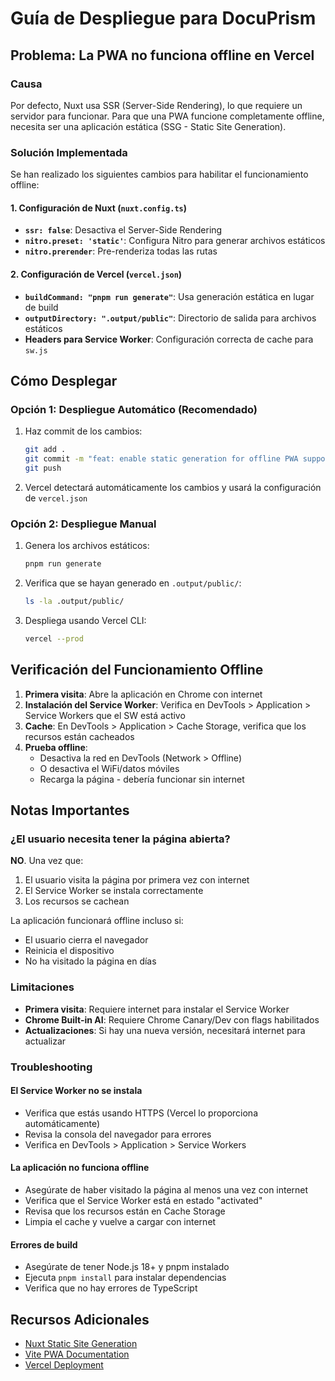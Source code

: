 # Guía de Despliegue para DocuPrism

## Problema: La PWA no funciona offline en Vercel

### Causa
Por defecto, Nuxt usa SSR (Server-Side Rendering), lo que requiere un servidor para funcionar. Para que una PWA funcione completamente offline, necesita ser una aplicación estática (SSG - Static Site Generation).

### Solución Implementada

Se han realizado los siguientes cambios para habilitar el funcionamiento offline:

#### 1. Configuración de Nuxt (`nuxt.config.ts`)
- **`ssr: false`**: Desactiva el Server-Side Rendering
- **`nitro.preset: 'static'`**: Configura Nitro para generar archivos estáticos
- **`nitro.prerender`**: Pre-renderiza todas las rutas

#### 2. Configuración de Vercel (`vercel.json`)
- **`buildCommand: "pnpm run generate"`**: Usa generación estática en lugar de build
- **`outputDirectory: ".output/public"`**: Directorio de salida para archivos estáticos
- **Headers para Service Worker**: Configuración correcta de cache para `sw.js`

## Cómo Desplegar

### Opción 1: Despliegue Automático (Recomendado)
1. Haz commit de los cambios:
   ```bash
   git add .
   git commit -m "feat: enable static generation for offline PWA support"
   git push
   ```

2. Vercel detectará automáticamente los cambios y usará la configuración de `vercel.json`

### Opción 2: Despliegue Manual
1. Genera los archivos estáticos:
   ```bash
   pnpm run generate
   ```

2. Verifica que se hayan generado en `.output/public/`:
   ```bash
   ls -la .output/public/
   ```

3. Despliega usando Vercel CLI:
   ```bash
   vercel --prod
   ```

## Verificación del Funcionamiento Offline

1. **Primera visita**: Abre la aplicación en Chrome con internet
2. **Instalación del Service Worker**: Verifica en DevTools > Application > Service Workers que el SW está activo
3. **Cache**: En DevTools > Application > Cache Storage, verifica que los recursos están cacheados
4. **Prueba offline**: 
   - Desactiva la red en DevTools (Network > Offline)
   - O desactiva el WiFi/datos móviles
   - Recarga la página - debería funcionar sin internet

## Notas Importantes

### ¿El usuario necesita tener la página abierta?
**NO**. Una vez que:
1. El usuario visita la página por primera vez con internet
2. El Service Worker se instala correctamente
3. Los recursos se cachean

La aplicación funcionará offline incluso si:
- El usuario cierra el navegador
- Reinicia el dispositivo
- No ha visitado la página en días

### Limitaciones
- **Primera visita**: Requiere internet para instalar el Service Worker
- **Chrome Built-in AI**: Requiere Chrome Canary/Dev con flags habilitados
- **Actualizaciones**: Si hay una nueva versión, necesitará internet para actualizar

### Troubleshooting

#### El Service Worker no se instala
- Verifica que estás usando HTTPS (Vercel lo proporciona automáticamente)
- Revisa la consola del navegador para errores
- Verifica en DevTools > Application > Service Workers

#### La aplicación no funciona offline
- Asegúrate de haber visitado la página al menos una vez con internet
- Verifica que el Service Worker está en estado "activated"
- Revisa que los recursos están en Cache Storage
- Limpia el cache y vuelve a cargar con internet

#### Errores de build
- Asegúrate de tener Node.js 18+ y pnpm instalado
- Ejecuta `pnpm install` para instalar dependencias
- Verifica que no hay errores de TypeScript

## Recursos Adicionales

- [Nuxt Static Site Generation](https://nuxt.com/docs/getting-started/deployment#static-hosting)
- [Vite PWA Documentation](https://vite-pwa-org.netlify.app/)
- [Vercel Deployment](https://vercel.com/docs/frameworks/nuxt)
